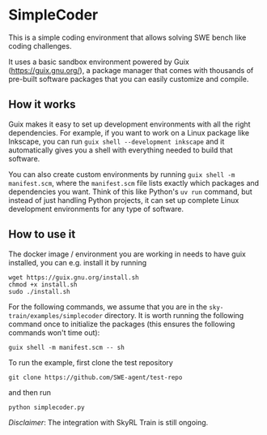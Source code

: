 # SimpleCoder

This is a simple coding environment that allows solving SWE bench like coding challenges.

It uses a basic sandbox environment powered by Guix
(https://guix.gnu.org/), a package manager that comes with thousands
of pre-built software packages that you can easily customize and
compile.

## How it works

Guix makes it easy to set up development environments with all the right dependencies. For example, if you want to work on a Linux package like Inkscape, you can run `guix shell --development inkscape` and it automatically gives you a shell with everything needed to build that software.

You can also create custom environments by running `guix shell -m manifest.scm`, where the `manifest.scm` file lists exactly which packages and dependencies you want. Think of this like Python's `uv run` command, but instead of just handling Python projects, it can set up complete Linux development environments for any type of software.

## How to use it

The docker image / environment you are working in needs to have guix installed, you can
e.g. install it by running

```shell
wget https://guix.gnu.org/install.sh
chmod +x install.sh
sudo ./install.sh
```

For the following commands, we assume that you are in the `sky-train/examples/simplecoder` directory. It is worth running the following command once to initialize the packages (this ensures the following commands won't time out):

```shell
guix shell -m manifest.scm -- sh
```

To run the example, first clone the test repository
```shell
git clone https://github.com/SWE-agent/test-repo
```

and then run
```shell
python simplecoder.py
```

*Disclaimer*: The integration with SkyRL Train is still ongoing.

